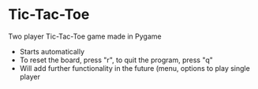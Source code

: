 # Tic-Tac-Toe
Two player Tic-Tac-Toe game made in Pygame
- Starts automatically
- To reset the board, press "r", to quit the program, press "q"
- Will add further functionality in the future (menu, options to play single player
